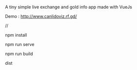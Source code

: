 A tiny simple live exchange and gold info app made with VueJs

Demo : http://www.canlidoviz.rf.gd/

//

npm install

npm run serve

npm run build

dist
